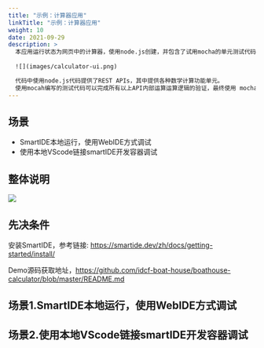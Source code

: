 ```yaml
---
title: "示例：计算器应用"
linkTitle: "示例：计算器应用"
weight: 10
date: 2021-09-29
description: >
  本应用运行状态为网页中的计算器，使用node.js创建，并包含了试用mocha的单元测试代码，如下图：
  
  ![](images/calculator-ui.png)

  代码中使用node.js代码提供了REST APIs，其中提供各种数学计算功能单元。
  使用mocah编写的测试代码可以完成所有以上API内部运算运算逻辑的验证，最终使用 mocha-junit-reports 来生成XML格式的测试结果文件以便 Azure DevOps 可以读取测试结果提供DevOps流水线的测试集成。
---
```


## 场景

- SmartIDE本地运行，使用WebIDE方式调试
- 使用本地VScode链接smartIDE开发容器调试

## 整体说明

![](images/process-all.png)

## 先决条件

安装SmartIDE，参考链接: https://smartide.dev/zh/docs/getting-started/install/

Demo源码获取地址，https://github.com/idcf-boat-house/boathouse-calculator/blob/master/README.md

##  场景1.SmartIDE本地运行，使用WebIDE方式调试



##  场景2.使用本地VScode链接smartIDE开发容器调试

